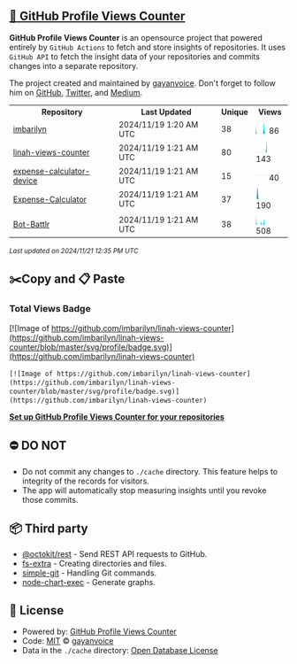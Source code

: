 ## [🚀 GitHub Profile Views Counter](https://github.com/gayanvoice/github-profile-views-counter)
**GitHub Profile Views Counter** is an opensource project that powered entirely by  `GitHub Actions` to fetch and store insights of repositories.
It uses `GitHub API` to fetch the insight data of your repositories and commits changes into a separate repository.

The project created and maintained by [gayanvoice](https://github.com/gayanvoice). Don't forget to follow him on [GitHub](https://github.com/gayanvoice), [Twitter](https://twitter.com/gayanvoice), and [Medium](https://gayanvoice.medium.com/).

<table>
	<tr>
		<th>
			Repository
		</th>
		<th>
			Last Updated
		</th>
		<th>
			Unique
		</th>
		<th>
			Views
		</th>
	</tr>
	<tr>
		<td>
			<a href="https://github.com/imbarilyn/linah-views-counter/tree/master/readme/418885649/year.md">
				imbarilyn
			</a>
		</td>
		<td>
			2024/11/19 1:20 AM UTC
		</td>
		<td>
			38
		</td>
		<td>
			<img alt="Response time graph" src="https://github.com/imbarilyn/linah-views-counter/raw/master/graph/418885649/small/year.png" height="20"> 86
		</td>
	</tr>
	<tr>
		<td>
			<a href="https://github.com/imbarilyn/linah-views-counter/tree/master/readme/418892131/year.md">
				linah-views-counter
			</a>
		</td>
		<td>
			2024/11/19 1:21 AM UTC
		</td>
		<td>
			80
		</td>
		<td>
			<img alt="Response time graph" src="https://github.com/imbarilyn/linah-views-counter/raw/master/graph/418892131/small/year.png" height="20"> 143
		</td>
	</tr>
	<tr>
		<td>
			<a href="https://github.com/imbarilyn/linah-views-counter/tree/master/readme/548019656/year.md">
				expense-calculator-device
			</a>
		</td>
		<td>
			2024/11/19 1:21 AM UTC
		</td>
		<td>
			15
		</td>
		<td>
			<img alt="Response time graph" src="https://github.com/imbarilyn/linah-views-counter/raw/master/graph/548019656/small/year.png" height="20"> 40
		</td>
	</tr>
	<tr>
		<td>
			<a href="https://github.com/imbarilyn/linah-views-counter/tree/master/readme/545689784/year.md">
				Expense-Calculator
			</a>
		</td>
		<td>
			2024/11/19 1:21 AM UTC
		</td>
		<td>
			37
		</td>
		<td>
			<img alt="Response time graph" src="https://github.com/imbarilyn/linah-views-counter/raw/master/graph/545689784/small/year.png" height="20"> 190
		</td>
	</tr>
	<tr>
		<td>
			<a href="https://github.com/imbarilyn/linah-views-counter/tree/master/readme/544275087/year.md">
				Bot-Battlr
			</a>
		</td>
		<td>
			2024/11/19 1:21 AM UTC
		</td>
		<td>
			38
		</td>
		<td>
			<img alt="Response time graph" src="https://github.com/imbarilyn/linah-views-counter/raw/master/graph/544275087/small/year.png" height="20"> 508
		</td>
	</tr>
</table>

<small><i>Last updated on 2024/11/21 12:35 PM UTC</i></small>

## ✂️Copy and 📋 Paste
### Total Views Badge
[![Image of https://github.com/imbarilyn/linah-views-counter](https://github.com/imbarilyn/linah-views-counter/blob/master/svg/profile/badge.svg)](https://github.com/imbarilyn/linah-views-counter)

```readme
[![Image of https://github.com/imbarilyn/linah-views-counter](https://github.com/imbarilyn/linah-views-counter/blob/master/svg/profile/badge.svg)](https://github.com/imbarilyn/linah-views-counter)
```
[**Set up GitHub Profile Views Counter for your repositories**](https://github.com/gayanvoice/github-profile-views-counter)
## ⛔ DO NOT
- Do not commit any changes to `./cache` directory. This feature helps to integrity of the records for visitors.
- The app will automatically stop measuring insights until you revoke those commits.
## 📦 Third party

- [@octokit/rest](https://www.npmjs.com/package/@octokit/rest) - Send REST API requests to GitHub.
- [fs-extra](https://www.npmjs.com/package/fs-extra) - Creating directories and files.
- [simple-git](https://www.npmjs.com/package/simple-git) - Handling Git commands.
- [node-chart-exec](https://www.npmjs.com/package/node-chart-exec) - Generate graphs.
## 📄 License
- Powered by: [GitHub Profile Views Counter](https://github.com/gayanvoice/github-profile-views-counter)
- Code: [MIT](./LICENSE) © [gayanvoice](https://github.com/gayanvoice)
- Data in the `./cache` directory: [Open Database License](https://opendatacommons.org/licenses/odbl/1-0/)